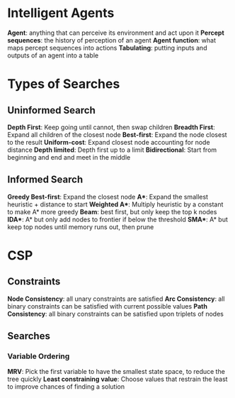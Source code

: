 # Intelligent Agents

**Agent**: anything that can perceive its environment and act upon it
**Percept sequences**: the history of perception of an agent
**Agent function**: what maps percept sequences into actions
**Tabulating**: putting inputs and outputs of an agent into a table

# Types of Searches

## Uninformed Search

**Depth First**: Keep going until cannot, then swap children
**Breadth First**: Expand all children of the closest node
**Best-first**: Expand the node closest to the result
**Uniform-cost**: Expand closest node accounting for node distance
**Depth limited**: Depth first up to a limit
**Bidirectional**: Start from beginning and end and meet in the middle

## Informed Search

**Greedy Best-first**: Expand the closest node
**A\***: Expand the smallest heuristic + distance to start
**Weighted A\***: Multiply heuristic by a constant to make A* more greedy
**Beam**: best first, but only keep the top k nodes
**IDA\***: A* but only add nodes to frontier if below the threshold
**SMA\***: A* but keep top nodes until memory runs out, then prune

# CSP
## Constraints
**Node Consistency**: all unary constraints are satisfied
**Arc Consistency**: all binary constraints can be satisfied with current possible values
**Path Consistency**: all binary constraints can be satisfied upon triplets of nodes

## Searches
### Variable Ordering
**MRV**: Pick the first variable to have the smallest state space, to reduce the tree quickly
**Least constraining value**: Choose values that restrain the least to improve chances of finding a solution

### 


